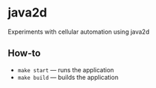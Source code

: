 # java2d
Experiments with cellular automation using java2d

## How-to
* `make start` — runs the application
* `make build` — builds the application
